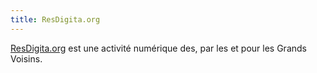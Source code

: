 ```yaml
---
title: ResDigita.org
---
```

[ResDigita.org](https://www.resdigita.org) est une activité numérique des, par les et pour les Grands Voisins. 